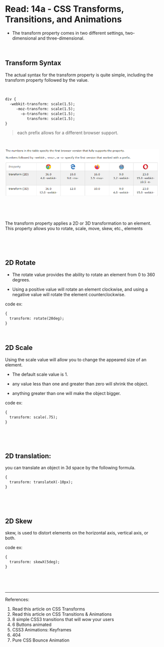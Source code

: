 # Read: 14a - CSS Transforms, Transitions, and Animations


- The transform property comes in two different settings, two-dimensional and three-dimensional.

<p>&nbsp;</p>


## Transform Syntax
The actual syntax for the transform property is quite simple, including the transform property followed by the value.
<p>&nbsp;</p>

```
div {
  -webkit-transform: scale(1.5);
     -moz-transform: scale(1.5);
       -o-transform: scale(1.5);
          transform: scale(1.5);
}
```


>each prefix allows for a different browser support.

<p>&nbsp;</p>


![support](../images/supportb.png)

<p>&nbsp;</p>
<p>&nbsp;</p>

The transform property applies a 2D or 3D transformation to an element. This property allows you to rotate, scale, move, skew, etc., elements

<p>&nbsp;</p>
<p>&nbsp;</p>


## 2D Rotate

- The rotate value provides the ability to rotate an element from 0 to 360 degrees.

- Using a positive value will rotate an element clockwise, and using a negative value will rotate the element counterclockwise.

code ex:

```
{
  transform: rotate(20deg);
}
```

<p>&nbsp;</p>


## 2D Scale
Using the scale value will allow you to change the appeared size of an element. 

- The default scale value is 1.

- any value less than one and greater than zero will shrink the object.

- anything greater than one will make the object bigger.


code ex:
```
{
  transform: scale(.75);
}
```
<p>&nbsp;</p>
<p>&nbsp;</p>

## 2D translation:
you can translate an object in 3d space by the following formula.
```
{
  transform: translateX(-10px);
}
```

<p>&nbsp;</p>
<p>&nbsp;</p>

## 2D Skew 
skew, is used to distort elements on the horizontal axis, vertical axis, or both.

code ex:

```
{
  transform: skewX(5deg);
}
```
<p>&nbsp;</p>
<p>&nbsp;</p>














---
References:
1. Read this article on CSS Transforms
2. Read this article on CSS Transitions & Animations
3. 8 simple CSS3 transitions that will wow your users
4. 6 Buttons animated
5. CSS3 Animations: Keyframes
6. 404
7. Pure CSS Bounce Animation
